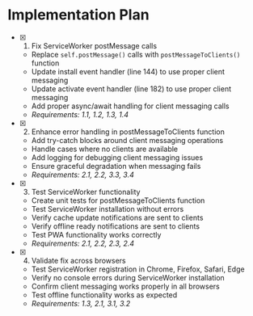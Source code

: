 # Implementation Plan

- [x] 1. Fix ServiceWorker postMessage calls
  - Replace `self.postMessage()` calls with `postMessageToClients()` function
  - Update install event handler (line 144) to use proper client messaging
  - Update activate event handler (line 182) to use proper client messaging
  - Add proper async/await handling for client messaging calls
  - _Requirements: 1.1, 1.2, 1.3, 1.4_

- [x] 2. Enhance error handling in postMessageToClients function
  - Add try-catch blocks around client messaging operations
  - Handle cases where no clients are available
  - Add logging for debugging client messaging issues
  - Ensure graceful degradation when messaging fails
  - _Requirements: 2.1, 2.2, 3.3, 3.4_

- [x] 3. Test ServiceWorker functionality
  - Create unit tests for postMessageToClients function
  - Test ServiceWorker installation without errors
  - Verify cache update notifications are sent to clients
  - Verify offline ready notifications are sent to clients
  - Test PWA functionality works correctly
  - _Requirements: 2.1, 2.2, 2.3, 2.4_

- [x] 4. Validate fix across browsers
  - Test ServiceWorker registration in Chrome, Firefox, Safari, Edge
  - Verify no console errors during ServiceWorker installation
  - Confirm client messaging works properly in all browsers
  - Test offline functionality works as expected
  - _Requirements: 1.3, 2.1, 3.1, 3.2_